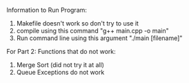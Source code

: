 Information to Run Program:
1. Makefile doesn't work so don't try to use it
2. compile using this command "g++ main.cpp -o main"
3. Run command line using this argument "./main [filename]"

For Part 2:
Functions that do not work:
1. Merge Sort (did not try it at all)
2. Queue Exceptions do not work 